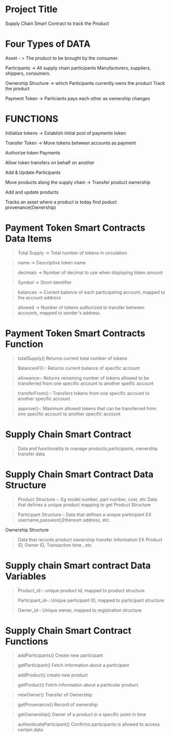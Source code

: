 # Project Title
Supply Chain Smart Contract to track the Product 

# Four Types of DATA

Asset - > The product to be brought by the consumer.

Participants -> All supply chain participants
		Manufacturers, suppliers, shippers, consumers.


Ownership Structure -> which Participants currently owns the product
Track the product


Payment Token -> Particiants pays each other as ownership changes


# FUNCTIONS

Initialize tokens -> Establish initial pool of payments token

Transfer Token -> Move tokens between accounts as payment

Authorize token Payments 

Allow token transfers on behalf on another 


Add & Update Participants

Move products along the supply chain  -> Transfer product ownership

Add and update products

Tracks an asset
	where a product is today 
	find poduct provenance(Ownership)


# Payment Token Smart Contracts Data Items

> Total Supply -> Total number of tokens in circulation

> name -> Descriptive token name 

> decimals -> Number of decimal to use when displaying  token amount

> Symbol -> Short identifier

>balances -> Current balance of each participating account,
	mapped to the account address

>allowed -> Number of tokens authorized to transfer between accounts, mapped to sender's address

# Payment Token Smart Contracts Function
> totalSupply()
	Returns current total number of tokens

> BalanceoF()-:
	Returns current balance of specific account

>allowance-:
	Returns remaining number of tokens allowed to be transferred from one specific account to another speific account 

>transferFrom()-:
	Transfers tokens from one specific account to another specific account

>approve()-:
	Maximum allowed tokens that can be transferred from one specific account to another specific account 


# Supply Chain Smart Contract

> Data and functionality to manage products,participants, ownership transfer data


# Supply Chain Smart Contract Data Structure

>Product Structure -:
	Eg model number, part number, cost, etc
	Data that defines a unique product
	mapping to get Product Structure

>Participant Structure-:
	Data that defines a unique participant
	EX username,password,Ethereum address, etc. 
	
Ownership Structure
> Data that records product ownership transfer information
	EX Product ID, Owner ID, Transaction time , etc
	



# Supply chain Smart contract Data Variables 
> Product_id-:
	unique product Id, mapped to product structure

>Participant_id-:
	Unique participant ID, mapped to participant structure

>Owner_id-:
	Unique owner, mapped to registration structure


# Supply Chain Smart Contract Functions 

> addParticipants()
	Create new participant

>getParticipant()
	Fetch information about a participant

> addProduct()
	create new product

> getProduct()
	Fetch information about a particular product.

>newOwner()
	Transfer of Ownership
    
>getProvenance()
	Record of ownership

>getOwnership()
	Owner of a product in a specific point in time 

> authenticateParticipant()
	Confirms participants is allowed to access certain data
